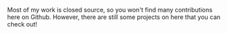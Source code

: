 Most of my work is closed source, so you won't find many contributions here on Github. However, there are still some projects on here that you can check out!
